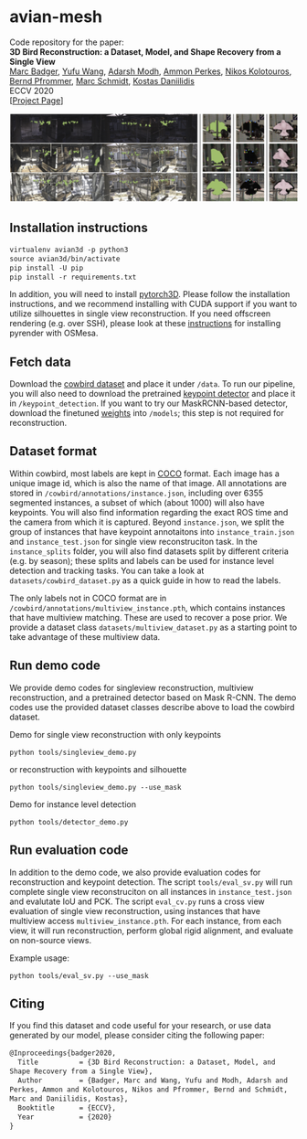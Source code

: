 # avian-mesh
Code repository for the paper: \
**3D Bird Reconstruction: a Dataset, Model, and Shape Recovery from a Single View**  
[Marc Badger](https://www.ocf.berkeley.edu/~badger/), [Yufu Wang](https://www.grasp.upenn.edu/people/yufu-wang), [Adarsh Modh](https://www.seas.upenn.edu/~adarshm/), [Ammon Perkes](https://aperkes.github.io), [Nikos Kolotouros](https://www.seas.upenn.edu/~nkolot/), [Bernd Pfrommer](http://pfrommer.us), [Marc Schmidt](https://web.sas.upenn.edu/marcschmidtlab/pages/people/), [Kostas Daniilidis](https://www.cis.upenn.edu/~kostas/) \
ECCV 2020 \
[[Project Page](https://marcbadger.github.io/avian-mesh/)]

![front](front.png)

## Installation instructions
```
virtualenv avian3d -p python3
source avian3d/bin/activate
pip install -U pip
pip install -r requirements.txt
```

In addition, you will need to install [pytorch3D](https://github.com/facebookresearch/pytorch3d). Please follow the installation instructions, and we recommend installing with CUDA support if you want to utilize silhouettes in single view reconstruction. If you need offscreen rendering (e.g. over SSH), please look at these [instructions](https://pyrender.readthedocs.io/en/latest/install/index.html) for installing pyrender with OSMesa. 

## Fetch data
Download the [cowbird dataset](https://drive.google.com/file/d/1vyXYIJIo9jneIqC7lowB4GVi17rjztjn/view?usp=sharing) and place it under `/data`. To run our pipeline, you will also need to download the pretrained [keypoint detector](https://drive.google.com/file/d/17hhoGypVQWOwhSEacHO_GVwAmL6UB3PS/view?usp=sharing) and place it in `/keypoint_detection`. If you want to try our MaskRCNN-based detector, download the finetuned [weights](https://drive.google.com/file/d/1YrDNJNEdbMgHjmiA2go6yOB3hEiXxw8V/view?usp=sharing) into `/models`; this step is not required for reconstruction. 

## Dataset format
Within cowbird, most labels are kept in [COCO](https://cocodataset.org/#format-data) format. Each image has a unique image id, which is also the name of that image. All annotations are stored in `/cowbird/annotations/instance.json`, including over 6355 segmented instances, a subset of which (about 1000) will also have keypoints. You will also find information regarding the exact ROS time and the camera from which it is captured. Beyond `instance.json`, we split the group of instances that have keypoint annotaitons into `instance_train.json` and `instance_test.json` for single view reconstruciton task. In the `instance_splits` folder, you will also find datasets split by different criteria (e.g. by season); these splits and labels can be used for instance level detection and tracking tasks. You can take a look at `datasets/cowbird_dataset.py` as a quick guide in how to read the labels. 

The only labels not in COCO format are in `/cowbird/annotations/multiview_instance.pth`, which contains instances that have multiview matching. These are used to recover a pose prior. We provide a dataset class `datasets/multiview_dataset.py` as a starting point to take advantage of these multiview data. 


## Run demo code
We provide demo codes for singleview reconstruction, multiview reconstruction, and a pretrained detector based on Mask R-CNN. The demo codes use the provided dataset classes describe above to load the cowbird dataset. 

Demo for single view reconstruction with only keypoints
```
python tools/singleview_demo.py
```
or reconstruction with keypoints and silhouette
```
python tools/singleview_demo.py --use_mask
```

Demo for instance level detection
```
python tools/detector_demo.py
```

## Run evaluation code
In addition to the demo code, we also provide evaluation codes for reconstruction and keypoint detection. The script `tools/eval_sv.py` will run complete single view reconstruciton on all instances in `instance_test.json` and evalutate IoU and PCK.  The script `eval_cv.py` runs a cross view evaluation of single view reconstruction, using instances that have multiview access `multiview_instance.pth`. For each instance, from each view, it will run reconstruction, perform global rigid alignment, and evaluate on non-source views.

Example usage:
```
python tools/eval_sv.py --use_mask
```

## Citing
If you find this dataset and code useful for your research, or use data generated by our model, please consider citing the following paper:

	@Inproceedings{badger2020,
	  Title          = {3D Bird Reconstruction: a Dataset, Model, and Shape Recovery from a Single View},
	  Author         = {Badger, Marc and Wang, Yufu and Modh, Adarsh and Perkes, Ammon and Kolotouros, Nikos and Pfrommer, Bernd and Schmidt, Marc and Daniilidis, Kostas},
	  Booktitle      = {ECCV},
	  Year           = {2020}
	}




